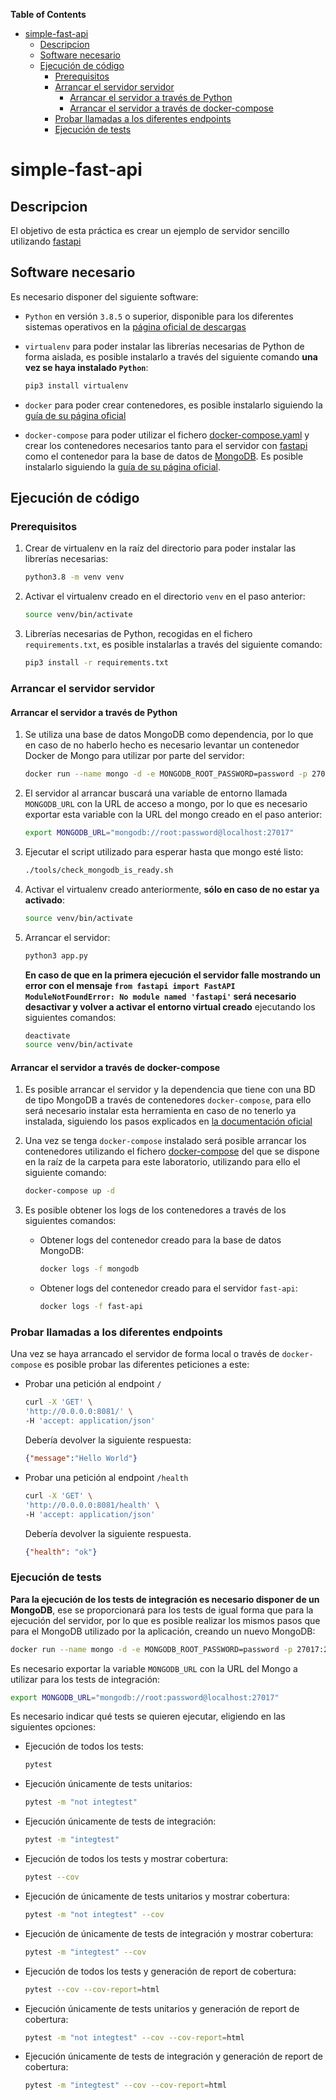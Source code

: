 <!-- START doctoc generated TOC please keep comment here to allow auto update -->
<!-- DON'T EDIT THIS SECTION, INSTEAD RE-RUN doctoc TO UPDATE -->
**Table of Contents**

- [simple-fast-api](#simple-fast-api)
  - [Descripcion](#descripcion)
  - [Software necesario](#software-necesario)
  - [Ejecución de código](#ejecución-de-código)
    - [Prerequisitos](#prerequisitos)
    - [Arrancar el servidor servidor](#arrancar-el-servidor-servidor)
      - [Arrancar el servidor a través de Python](#arrancar-el-servidor-a-través-de-python)
      - [Arrancar el servidor a través de docker-compose](#arrancar-el-servidor-a-través-de-docker-compose)
    - [Probar llamadas a los diferentes endpoints](#probar-llamadas-a-los-diferentes-endpoints)
    - [Ejecución de tests](#ejecución-de-tests)

<!-- END doctoc generated TOC please keep comment here to allow auto update -->

# simple-fast-api

## Descripcion

El objetivo de esta práctica es crear un ejemplo de servidor sencillo utilizando [fastapi](https://fastapi.tiangolo.com/)

## Software necesario

Es necesario disponer del siguiente software:

- `Python` en versión `3.8.5` o superior, disponible para los diferentes sistemas operativos en la [página oficial de descargas](https://www.python.org/downloads/release/python-385/)

- `virtualenv` para poder instalar las librerías necesarias de Python de forma aislada, es posible instalarlo a través del siguiente comando **una vez se haya instalado `Python`**:

    ```sh
    pip3 install virtualenv
    ```

- `docker` para poder crear contenedores, es posible instalarlo siguiendo la [guía de su página oficial](https://docs.docker.com/engine/install/)

- `docker-compose` para poder utilizar el fichero [docker-compose.yaml](./docker-compose.yaml) y crear los contenedores necesarios tanto para el servidor con [fastapi](https://fastapi.tiangolo.com/) como el contenedor para la base de datos de [MongoDB](https://www.mongodb.com/). Es posible instalarlo siguiendo la [guía de su página oficial](https://docs.docker.com/compose/install/).

## Ejecución de código

### Prerequisitos

1. Crear de virtualenv en la raíz del directorio para poder instalar las librerías necesarias:

    ```sh
    python3.8 -m venv venv
    ```

2. Activar el virtualenv creado en el directorio `venv` en el paso anterior:

    ```sh
    source venv/bin/activate
    ```

3. Librerías necesarias de Python, recogidas en el fichero `requirements.txt`, es posible instalarlas a través del siguiente comando:

    ```sh
    pip3 install -r requirements.txt
    ```

### Arrancar el servidor servidor

#### Arrancar el servidor a través de Python

1. Se utiliza una base de datos MongoDB como dependencia, por lo que en caso de no haberlo hecho es necesario levantar un contenedor Docker de Mongo para utilizar por parte del servidor:

    ```sh
    docker run --name mongo -d -e MONGODB_ROOT_PASSWORD=password -p 27017:27017 bitnami/mongodb:4.4.13-debian-10-r30
    ```

2. El servidor al arrancar buscará una variable de entorno llamada `MONGODB_URL` con la URL de acceso a mongo, por lo que es necesario exportar esta variable con la URL del mongo creado en el paso anterior:

    ```sh
    export MONGODB_URL="mongodb://root:password@localhost:27017"
    ```

3. Ejecutar el script utilizado para esperar hasta que mongo esté listo:

    ```sh
    ./tools/check_mongodb_is_ready.sh
    ```

4. Activar el virtualenv creado anteriormente, **sólo en caso de no estar ya activado**:

    ```sh
    source venv/bin/activate
    ```

5. Arrancar el servidor:

    ```sh
    python3 app.py
    ```

    **En caso de que en la primera ejecución el servidor falle mostrando un error con el mensaje `from fastapi import FastAPI ModuleNotFoundError: No module named 'fastapi'` será necesario desactivar y volver a activar el entorno virtual creado** ejecutando los siguientes comandos:

    ```sh
    deactivate
    source venv/bin/activate
    ```

#### Arrancar el servidor a través de docker-compose

1. Es posible arrancar el servidor y la dependencia que tiene con una BD de tipo MongoDB a través de contenedores `docker-compose`, para ello será necesario instalar esta herramienta en caso de no tenerlo ya instalada, siguiendo los pasos explicados en [la documentación oficial](https://docs.docker.com/compose/install/)

2. Una vez se tenga `docker-compose` instalado será posible arrancar los contenedores utilizando el fichero [docker-compose](docker-compose.yaml) del que se dispone en la raíz de la carpeta para este laboratorio, utilizando para ello el siguiente comando:

    ```sh
    docker-compose up -d
    ```

3. Es posible obtener los logs de los contenedores a través de los siguientes comandos:

    - Obtener logs del contenedor creado para la base de datos MongoDB:

        ```sh
        docker logs -f mongodb
        ```

    - Obtener logs del contenedor creado para el servidor `fast-api`:

        ```sh
        docker logs -f fast-api
        ```

### Probar llamadas a los diferentes endpoints

Una vez se haya arrancado el servidor de forma local o través de `docker-compose` es posible probar las diferentes peticiones a este:

- Probar una petición al endpoint `/`

    ```sh
    curl -X 'GET' \
    'http://0.0.0.0:8081/' \
    -H 'accept: application/json'
    ```

    Debería devolver la siguiente respuesta:

    ```json
    {"message":"Hello World"}
    ```

- Probar una petición al endpoint `/health`

    ```sh
    curl -X 'GET' \
    'http://0.0.0.0:8081/health' \
    -H 'accept: application/json'
    ```

    Debería devolver la siguiente respuesta.

    ```json
    {"health": "ok"}
    ```

### Ejecución de tests

**Para la ejecución de los tests de integración es necesario disponer de un MongoDB**, ese se proporcionará para los tests de igual forma que para la ejecución del servidor, por lo que es posible realizar los mismos pasos que para el MongoDB utilizado por la aplicación, creando un nuevo MongoDB:

```sh
docker run --name mongo -d -e MONGODB_ROOT_PASSWORD=password -p 27017:27017 bitnami/mongodb:4.4.13-debian-10-r30
```

Es necesario exportar la variable `MONGODB_URL` con la URL del Mongo a utilizar para los tests de integración:

```sh
export MONGODB_URL="mongodb://root:password@localhost:27017"
```

Es necesario indicar qué tests se quieren ejecutar, eligiendo en las siguientes opciones:

- Ejecución de todos los tests:

    ```sh
    pytest
    ```

- Ejecución únicamente de tests unitarios:

    ```sh
    pytest -m "not integtest"
    ```

- Ejecución únicamente de tests de integración:

    ```sh
    pytest -m "integtest"
    ```

- Ejecución de todos los tests y mostrar cobertura:

    ```sh
    pytest --cov
    ```

- Ejecución de únicamente de tests unitarios y mostrar cobertura:

    ```sh
    pytest -m "not integtest" --cov
    ```

- Ejecución de únicamente de tests de integración y mostrar cobertura:

    ```sh
    pytest -m "integtest" --cov
    ```

- Ejecución de todos los tests y generación de report de cobertura:

    ```sh
    pytest --cov --cov-report=html
    ```

- Ejecución únicamente de tests unitarios y generación de report de cobertura:

    ```sh
    pytest -m "not integtest" --cov --cov-report=html
    ```

- Ejecución únicamente de tests de integración y generación de report de cobertura:

    ```sh
    pytest -m "integtest" --cov --cov-report=html
    ```
